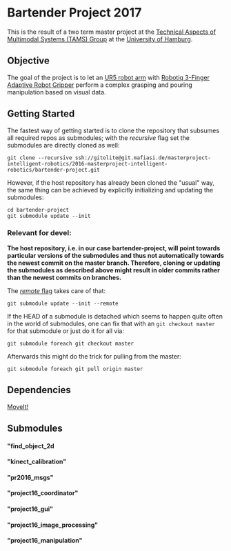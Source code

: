 
# Bartender Project 2017
This is the result of a two term master project at the [Technical Aspects of Multimodal Systems (TAMS) Group](https://tams-www.informatik.uni-hamburg.de/) at the [University of Hamburg](https://www.uni-hamburg.de/).



## Objective
The goal of the project is to let an [UR5 robot arm](https://www.universal-robots.com/products/ur5-robot/) with [Robotiq 3-Finger Adaptive Robot Gripper](http://robotiq.com/products/industrial-robot-hand/) perform a complex grasping and pouring manipulation based on visual data. 


## Getting Started

The fastest way of getting started is to clone the repository that subsumes all required repos as submodules; with the  *recursive* flag set the submodules are directly cloned as well:

```
git clone --recursive ssh://gitolite@git.mafiasi.de/masterproject-intelligent-robotics/2016-masterproject-intelligent-robotics/bartender-project.git
```

However, if the host repository has already been cloned the "usual" way, the same thing can be achieved by explicitly initializing and updating the submodules:

```
cd bartender-project
git submodule update --init
```

### Relevant for devel:
**The host repository, i.e. in our case **bartender-project**, will point towards particular versions of the submodules and thus not automatically towards the newest commit on the master branch. Therefore, cloning or updating the submodules as described above might result in older commits rather than the newest commits on branches.**

The [*remote* flag](https://git-scm.com/docs/git-submodule#git-submodule---remote) takes care of that:

```
git submodule update --init --remote
```

If the HEAD of a submodule is detached which seems to happen quite often in the world of submodules, one can fix that with an ```git checkout master``` for that submodule or just do it for all via:

```
git submodule foreach git checkout master
```

Afterwards this might do the trick for pulling from the master:

```
git submodule foreach git pull origin master
```


## Dependencies

[MoveIt!](http://moveit.ros.org/)



## Submodules
#### "find_object_2d

#### "kinect_calibration"

#### "pr2016_msgs"

#### "project16_coordinator"

#### "project16_gui"

#### "project16_image_processing"

#### "project16_manipulation"




